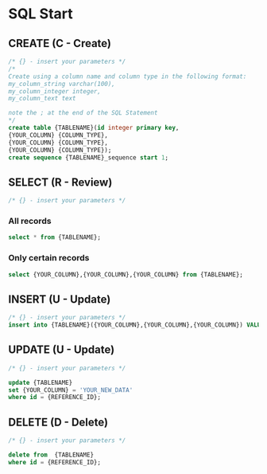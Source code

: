 # SQL Start 

## CREATE (C - Create)
```sql
/* {} - insert your parameters */
/*
Create using a column name and column type in the following format:
my_column_string varchar(100),
my_column_integer integer,
my_column_text text

note the ; at the end of the SQL Statement
*/
create table {TABLENAME}(id integer primary key,
{YOUR_COLUMN} {COLUMN_TYPE},
{YOUR_COLUMN} {COLUMN_TYPE},
{YOUR_COLUMN} {COLUMN_TYPE});
create sequence {TABLENAME}_sequence start 1;
```

## SELECT (R - Review)
```sql
/* {} - insert your parameters */
```
### All records
```sql
select * from {TABLENAME};
```
### Only certain records
```sql
select {YOUR_COLUMN},{YOUR_COLUMN},{YOUR_COLUMN} from {TABLENAME};
```

## INSERT (U - Update) 
```sql
/* {} - insert your parameters */
insert into {TABLENAME}({YOUR_COLUMN},{YOUR_COLUMN},{YOUR_COLUMN}) VALUES('YOUR_NEW_DATA','YOUR_NEW_DATA','YOUR_NEW_DATA');
```

## UPDATE (U - Update) 
```sql
/* {} - insert your parameters */

update {TABLENAME}
set {YOUR_COLUMN} = 'YOUR_NEW_DATA'
where id = {REFERENCE_ID};
```

## DELETE (D - Delete) 
```sql
/* {} - insert your parameters */

delete from  {TABLENAME}
where id = {REFERENCE_ID};
```
